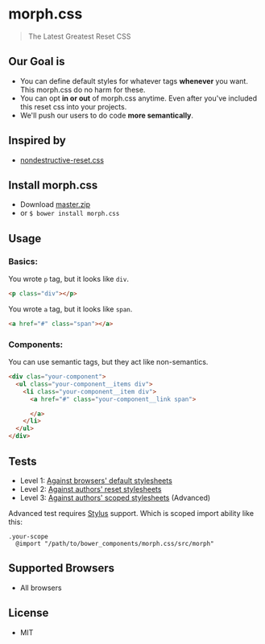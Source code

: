 # morph.css

> The Latest Greatest Reset CSS

## Our Goal is

- You can define default styles for whatever tags **whenever** you want. This morph.css do no harm for these.
- You can opt **in or out** of morph.css anytime. Even after you've included this reset css into your projects.
- We'll push our users to do code **more semantically**.

## Inspired by

- [nondestructive-reset.css](https://github.com/BYODKM/nondestructive-reset.css)

## Install morph.css

- Download [master.zip](https://github.com/internets-inc/morph.css/archive/master.zip)
- or `$ bower install morph.css`

## Usage

### Basics:

You wrote `p` tag, but it looks like `div`.

```html
<p class="div"></p>
```

You wrote `a` tag, but it looks like `span`.

```html
<a href="#" class="span"></a>
```

### Components:

You can use semantic tags, but they act like non-semantics.

```html
<div clas="your-component">
  <ul class="your-component__items div">
    <li class="your-component__item div">
      <a href="#" class="your-component__link span">

      </a>
    </li>
  </ul>
</div>
```

## Tests

- Level 1: [Against browsers' default stylesheets](test/level-1.html)
- Level 2: [Against authors' reset stylesheets](test/level-2.html)
- Level 3: [Against authors' scoped stylesheets](test/level-3.html) (Advanced)

Advanced test requires [Stylus](http://stylus-lang.com) support. Which is scoped import ability like this:

```stylus
.your-scope
  @import "/path/to/bower_components/morph.css/src/morph"
```

## Supported Browsers

- All browsers

## License

- MIT
